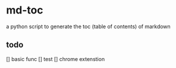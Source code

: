 # md-toc
a python script to generate the toc (table of contents) of markdown

## todo
[] basic func
[] test
[] chrome extenstion
